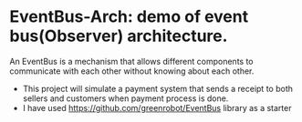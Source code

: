 # EventBus-Arch: demo of event bus(Observer) architecture.
An EventBus is a mechanism that allows different components to communicate with each other without knowing about each other.
 * This project will simulate a payment system that sends a receipt to both sellers and customers when payment process is done.
 * I have used https://github.com/greenrobot/EventBus library as a starter
